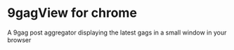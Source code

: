 9gagView for chrome
========

A 9gag post aggregator displaying the latest gags in a small window in your browser
